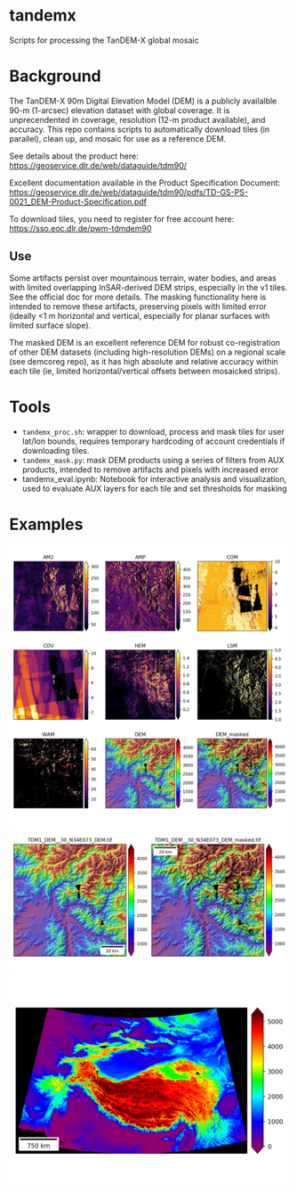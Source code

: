 # tandemx
Scripts for processing the TanDEM-X global mosaic

# Background
The TanDEM-X 90m Digital Elevation Model (DEM) is a publicly availalble 90-m (1-arcsec) elevation dataset with global coverage.  It is unprecendented in coverage, resolution (12-m product available), and accuracy.  This repo contains scripts to automatically download tiles (in parallel), clean up, and mosaic for use as a reference DEM.  

See details about the product here: https://geoservice.dlr.de/web/dataguide/tdm90/

Excellent documentation available in the Product Specification Document: https://geoservice.dlr.de/web/dataguide/tdm90/pdfs/TD-GS-PS-0021_DEM-Product-Specification.pdf

To download tiles, you need to register for free account here: https://sso.eoc.dlr.de/pwm-tdmdem90

## Use
Some artifacts persist over mountainous terrain, water bodies, and areas with limited overlapping InSAR-derived DEM strips, especially in the v1 tiles.  See the official doc for more details.  The masking functionality here is intended to remove these artifacts, preserving pixels with limited error (ideally <1 m horizontal and vertical, especially for planar surfaces with limited surface slope).

The masked DEM is an excellent reference DEM for robust co-registration of other DEM datasets (including high-resolution DEMs) on a regional scale (see demcoreg repo), as it has high absolute and relative accuracy within each tile (ie, limited horizontal/vertical offsets between mosaicked strips).  

# Tools
- `tandemx_proc.sh`: wrapper to download, process and mask tiles for user lat/lon bounds, requires temporary hardcoding of account credentials if downloading tiles.
- `tandemx_mask.py`: mask DEM products using a series of filters from AUX products, intended to remove artifacts and pixels with increased error
- tandemx_eval.ipynb: Notebook for interactive analysis and visualization, used to evaluate AUX layers for each tile and set thresholds for masking

# Examples

![Tile example](doc/tdm_aux_preview_sm.jpg?raw=true "AUX and DEM products for tile")
![Masking results](doc/tile_dem_vs_masked_sm.jpg?raw=true "DEM and DEM_masked")
![Mosaic](doc/tdm_hma_mos_sm.jpg?raw=true "High-mountain Asia mosaic")
